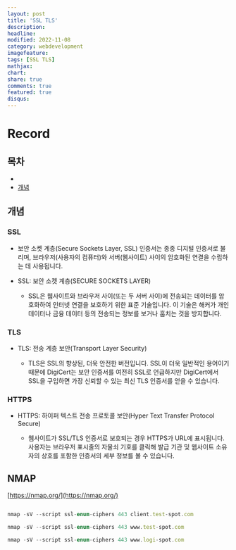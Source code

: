 ```yaml
---
layout: post
title: 'SSL TLS'
description:
headline:
modified: 2022-11-08
category: webdevelopment
imagefeature:
tags: [SSL TLS]
mathjax:
chart:
share: true
comments: true
featured: true
disqus:
---
```


# Record

## 목차

-   [](#)
-   [개념](#개념)

## 개념

### SSL

-   보안 소켓 계층(Secure Sockets Layer, SSL) 인증서는 종종 디지털 인증서로 불리며, 브라우저(사용자의 컴퓨터)와 서버(웹사이트) 사이의 암호화된 연결을 수립하는 데 사용됩니다.

-   SSL: 보안 소켓 계층(SECURE SOCKETS LAYER)
    -   SSL은 웹사이트와 브라우저 사이(또는 두 서버 사이)에 전송되는 데이터를 암호화하여 인터넷 연결을 보호하기 위한 표준 기술입니다. 이 기술은 해커가 개인 데이터나 금융 데이터 등의 전송되는 정보를 보거나 훔치는 것을 방지합니다.

### TLS

-   TLS: 전송 계층 보안(Transport Layer Security)

    -   TLS은 SSL의 향상된, 더욱 안전한 버전입니다. SSL이 더욱 일반적인 용어이기 때문에 DigiCert는 보안 인증서를 여전히 SSL로 언급하지만 DigiCert에서 SSL을 구입하면 가장 신뢰할 수 있는 최신 TLS 인증서를 얻을 수 있습니다.

### HTTPS

-   HTTPS: 하이퍼 텍스트 전송 프로토콜 보안(Hyper Text Transfer Protocol Secure)

    -   웹사이트가 SSL/TLS 인증서로 보호되는 경우 HTTPS가 URL에 표시됩니다. 사용자는 브라우저 표시줄의 자물쇠 기호를 클릭해 발급 기관 및 웹사이트 소유자의 상호를 포함한 인증서의 세부 정보를 볼 수 있습니다.

## NMAP

[https://nmap.org/](https://nmap.org/)

```javascript

nmap -sV --script ssl-enum-ciphers 443 client.test-spot.com

nmap -sV --script ssl-enum-ciphers 443 www.test-spot.com

nmap -sV --script ssl-enum-ciphers 443 www.logi-spot.com
```
